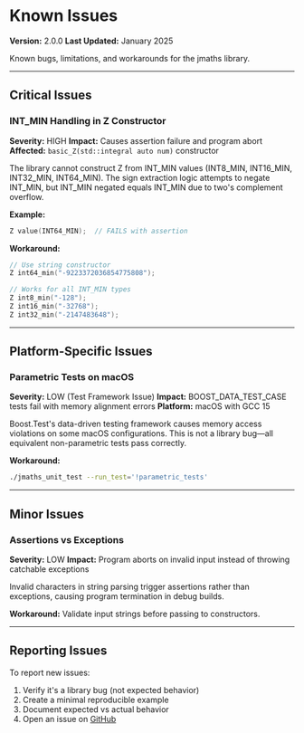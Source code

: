 # Known Issues

**Version:** 2.0.0
**Last Updated:** January 2025

Known bugs, limitations, and workarounds for the jmaths library.

---

## Critical Issues

### INT_MIN Handling in Z Constructor

**Severity:** HIGH
**Impact:** Causes assertion failure and program abort
**Affected:** `basic_Z(std::integral auto num)` constructor

The library cannot construct Z from INT_MIN values (INT8_MIN, INT16_MIN, INT32_MIN, INT64_MIN). The sign extraction logic attempts to negate INT_MIN, but INT_MIN negated equals INT_MIN due to two's complement overflow.

**Example:**

```cpp
Z value(INT64_MIN);  // FAILS with assertion
```

**Workaround:**

```cpp
// Use string constructor
Z int64_min("-9223372036854775808");

// Works for all INT_MIN types
Z int8_min("-128");
Z int16_min("-32768");
Z int32_min("-2147483648");
```

---

## Platform-Specific Issues

### Parametric Tests on macOS

**Severity:** LOW (Test Framework Issue)
**Impact:** BOOST_DATA_TEST_CASE tests fail with memory alignment errors
**Platform:** macOS with GCC 15

Boost.Test's data-driven testing framework causes memory access violations on some macOS configurations. This is not a library bug—all equivalent non-parametric tests pass correctly.

**Workaround:**

```bash
./jmaths_unit_test --run_test='!parametric_tests'
```

---

## Minor Issues

### Assertions vs Exceptions

**Severity:** LOW
**Impact:** Program aborts on invalid input instead of throwing catchable exceptions

Invalid characters in string parsing trigger assertions rather than exceptions, causing program termination in debug builds.

**Workaround:** Validate input strings before passing to constructors.

---

## Reporting Issues

To report new issues:

1. Verify it's a library bug (not expected behavior)
2. Create a minimal reproducible example
3. Document expected vs actual behavior
4. Open an issue on [GitHub](https://github.com/joligej/jmaths/issues)
